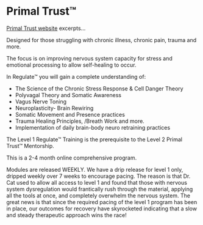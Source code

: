[//]: # (
source: https://www.primaltrust.org
tags: neuroplasticity treatments brands
)

# Primal Trust™

[Primal Trust website](https://www.primaltrust.org/regulate-level-1/) excerpts…

Designed for those struggling with chronic illness, chronic pain, trauma and more.

The focus is on improving nervous system capacity for stress and emotional processing to allow self-healing to occur.

In Regulate™ you will gain a complete understanding of:

* The Science of the Chronic Stress Response & Cell Danger Theory
* Polyvagal Theory and Somatic Awareness
* Vagus Nerve Toning
* Neuroplasticity- Brain Rewiring
* Somatic Movement and Presence practices
* Trauma Healing Principles, /Breath Work and more.
* Implementation of daily brain-body neuro retraining practices

The Level 1 Regulate™ Training is the prerequisite to the Level 2 Primal Trust™ Mentorship.

This is a 2-4 month online comprehensive program.

Modules are released WEEKLY.  We have a drip release for level 1 only, dripped weekly over 7 weeks to encourage pacing.  The reason is that Dr. Cat used to allow all access to level 1 and found that those with nervous system dysregulation would frantically rush through the material, applying all the tools at once, and completely overwhelm the nervous system.  The great news is that since the required pacing of the level 1 program has been in place, our outcomes for recovery have skyrocketed indicating that a slow and steady therapeutic approach wins the race!
